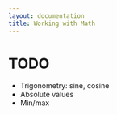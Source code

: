 ```yaml
---
layout: documentation
title: Working with Math
---
```

TODO
====
* Trigonometry: sine, cosine
* Absolute values
* Min/max
